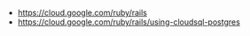 - https://cloud.google.com/ruby/rails
- https://cloud.google.com/ruby/rails/using-cloudsql-postgres
